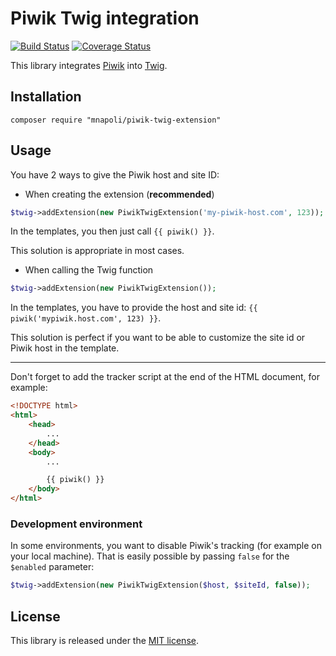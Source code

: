 # Piwik Twig integration

[![Build Status](https://travis-ci.org/mnapoli/PiwikTwigExtension.svg)](https://travis-ci.org/mnapoli/PiwikTwigExtension) [![Coverage Status](https://img.shields.io/coveralls/mnapoli/PiwikTwigExtension.svg)](https://coveralls.io/r/mnapoli/PiwikTwigExtension)

This library integrates [Piwik](http://piwik.org/) into [Twig](https://twig.symfony.com/).

## Installation

    composer require "mnapoli/piwik-twig-extension"

## Usage

You have 2 ways to give the Piwik host and site ID:

- When creating the extension (**recommended**)

```php
$twig->addExtension(new PiwikTwigExtension('my-piwik-host.com', 123));
```

In the templates, you then just call `{{ piwik() }}`.

This solution is appropriate in most cases.

- When calling the Twig function

```php
$twig->addExtension(new PiwikTwigExtension());
```

In the templates, you have to provide the host and site id: `{{ piwik('mypiwik.host.com', 123) }}`.

This solution is perfect if you want to be able to customize the site id or Piwik host in the template.

---

Don't forget to add the tracker script at the end of the HTML document, for example:

```html
<!DOCTYPE html>
<html>
    <head>
        ...
    </head>
    <body>
        ...

        {{ piwik() }}
    </body>
</html>
```

### Development environment

In some environments, you want to disable Piwik's tracking (for example on your local machine).
That is easily possible by passing `false` for the `$enabled` parameter:

```php
$twig->addExtension(new PiwikTwigExtension($host, $siteId, false));
```


## License

This library is released under the [MIT license](http://opensource.org/licenses/MIT).
